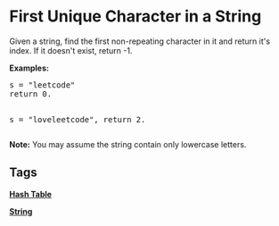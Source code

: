 # First Unique Character in a String

<p>
Given a string, find the first non-repeating character in it and return it's index. If it doesn't exist, return -1.
</p>
<p><b>Examples:</b>
<pre>
s = "leetcode"
return 0.

s = "loveleetcode",
return 2.
</pre>
</p>

<p>
<b>Note:</b> You may assume the string contain only lowercase letters.
</p>


## Tags

**[Hash Table](https://leetcode.com/tag/hash-table)**

**[String](https://leetcode.com/tag/string)**


